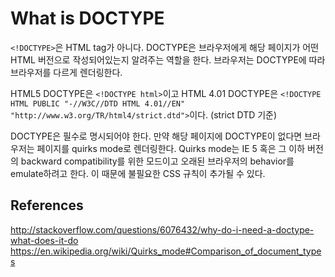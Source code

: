 # What is DOCTYPE

`<!DOCTYPE>`은 HTML tag가 아니다. DOCTYPE은 브라우저에게 해당 페이지가 어떤 HTML 버전으로 작성되어있는지 알려주는 역할을 한다. 브라우저는 DOCTYPE에 따라 브라우저를 다르게 렌더링한다.

HTML5 DOCTYPE은 `<!DOCTYPE html>`이고 HTML 4.01 DOCTYPE은 `<!DOCTYPE HTML PUBLIC "-//W3C//DTD HTML 4.01//EN"
   "http://www.w3.org/TR/html4/strict.dtd">`이다. (strict DTD 기준)
   
DOCTYPE은 필수로 명시되어야 한다. 만약 해당 페이지에 DOCTYPE이 없다면 브라우저는 페이지를 quirks mode로 렌더링한다. Quirks mode는 IE 5 혹은 그 이하 버전의 backward compatibility를 위한 모드이고 오래된 브라우저의 behavior를 emulate하려고 한다. 이 때문에 불필요한 CSS 규칙이 추가될 수 있다.

## References
<http://stackoverflow.com/questions/6076432/why-do-i-need-a-doctype-what-does-it-do>
<https://en.wikipedia.org/wiki/Quirks_mode#Comparison_of_document_types>